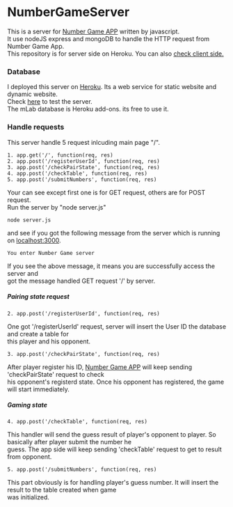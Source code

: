 # NumberGameServer

This is a server for [Number Game APP](https://github.com/JasperHsieh/NumberGame) written by javascript.<br>
It use nodeJS express and mongoDB to handle the HTTP request from Number Game App. <br>
This repository is for server side on Heroku. You can also [check client side.](https://github.com/JasperHsieh/NumberGame) <br>

### Database
I deployed this server on [Heroku](https://dashboard.heroku.com/apps). Its a web service for static website and dynamic website.<br>
Check [here](https://floating-springs-86537.herokuapp.com/) to test the server. <br>
The mLab database is Heroku add-ons. its free to use it. <br>

### Handle requests
This server handle 5 request inlcuding main page "/".
```
1. app.get('/', function(req, res)
2. app.post('/registerUserId', function(req, res) 
3. app.post('/checkPairState', function(req, res)
4. app.post('/checkTable', function(req, res)
5. app.post('/submitNumbers', function(req, res)
```
Your can see except first one is for GET request, others are for POST request.<br>
Run the server by "node server.js" <br>
```
node server.js
```
and see if you got the following message from the server which is running on [localhost:3000](http://localhost:3000/). <br>
```
You enter Number Game server
```
If you see the above message, it means you are successfully access the server and <br>
got the message handled GET request '/' by server. <br>

##### Pairing state request
```
2. app.post('/registerUserId', function(req, res)
```
One got '/registerUserId' request, server will insert the User ID the database and create a table for<br>
this player and his opponent.
```
3. app.post('/checkPairState', function(req, res)
```
After player register his ID, [Number Game APP](https://github.com/JasperHsieh/NumberGame) will keep sending 'checkPairState' request to check<br> 
his opponent's registerd state. Once his opponent has registered, the game will start immediately.<br>

##### Gaming state
```
4. app.post('/checkTable', function(req, res)
```
This handler will send the guess result of player's opponent to player. So basically after player submit the number he<br>
guess. The app side will keep sending 'checkTable' request to get to result from opponent.
```
5. app.post('/submitNumbers', function(req, res)
```
This part obviously is for handling player's guess number. It will insert the result to the table created when game <br>
was initialized.

